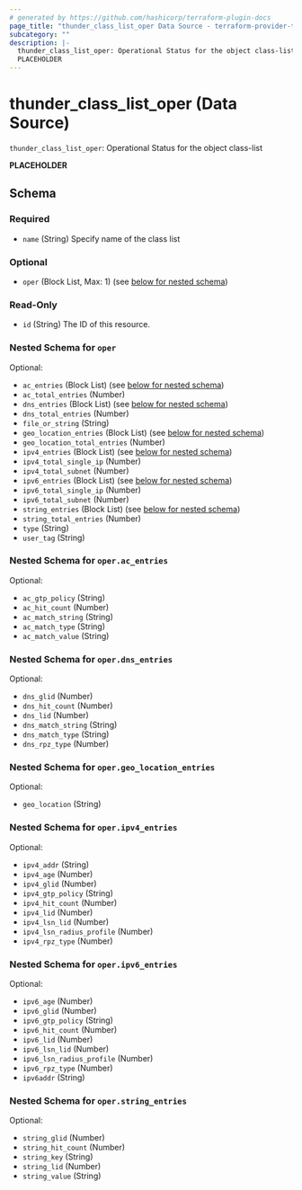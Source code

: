 ```yaml
---
# generated by https://github.com/hashicorp/terraform-plugin-docs
page_title: "thunder_class_list_oper Data Source - terraform-provider-thunder"
subcategory: ""
description: |-
  thunder_class_list_oper: Operational Status for the object class-list
  PLACEHOLDER
---
```


# thunder_class_list_oper (Data Source)

`thunder_class_list_oper`: Operational Status for the object class-list

__PLACEHOLDER__



<!-- schema generated by tfplugindocs -->
## Schema

### Required

- `name` (String) Specify name of the class list

### Optional

- `oper` (Block List, Max: 1) (see [below for nested schema](#nestedblock--oper))

### Read-Only

- `id` (String) The ID of this resource.

<a id="nestedblock--oper"></a>
### Nested Schema for `oper`

Optional:

- `ac_entries` (Block List) (see [below for nested schema](#nestedblock--oper--ac_entries))
- `ac_total_entries` (Number)
- `dns_entries` (Block List) (see [below for nested schema](#nestedblock--oper--dns_entries))
- `dns_total_entries` (Number)
- `file_or_string` (String)
- `geo_location_entries` (Block List) (see [below for nested schema](#nestedblock--oper--geo_location_entries))
- `geo_location_total_entries` (Number)
- `ipv4_entries` (Block List) (see [below for nested schema](#nestedblock--oper--ipv4_entries))
- `ipv4_total_single_ip` (Number)
- `ipv4_total_subnet` (Number)
- `ipv6_entries` (Block List) (see [below for nested schema](#nestedblock--oper--ipv6_entries))
- `ipv6_total_single_ip` (Number)
- `ipv6_total_subnet` (Number)
- `string_entries` (Block List) (see [below for nested schema](#nestedblock--oper--string_entries))
- `string_total_entries` (Number)
- `type` (String)
- `user_tag` (String)

<a id="nestedblock--oper--ac_entries"></a>
### Nested Schema for `oper.ac_entries`

Optional:

- `ac_gtp_policy` (String)
- `ac_hit_count` (Number)
- `ac_match_string` (String)
- `ac_match_type` (String)
- `ac_match_value` (String)


<a id="nestedblock--oper--dns_entries"></a>
### Nested Schema for `oper.dns_entries`

Optional:

- `dns_glid` (Number)
- `dns_hit_count` (Number)
- `dns_lid` (Number)
- `dns_match_string` (String)
- `dns_match_type` (String)
- `dns_rpz_type` (Number)


<a id="nestedblock--oper--geo_location_entries"></a>
### Nested Schema for `oper.geo_location_entries`

Optional:

- `geo_location` (String)


<a id="nestedblock--oper--ipv4_entries"></a>
### Nested Schema for `oper.ipv4_entries`

Optional:

- `ipv4_addr` (String)
- `ipv4_age` (Number)
- `ipv4_glid` (Number)
- `ipv4_gtp_policy` (String)
- `ipv4_hit_count` (Number)
- `ipv4_lid` (Number)
- `ipv4_lsn_lid` (Number)
- `ipv4_lsn_radius_profile` (Number)
- `ipv4_rpz_type` (Number)


<a id="nestedblock--oper--ipv6_entries"></a>
### Nested Schema for `oper.ipv6_entries`

Optional:

- `ipv6_age` (Number)
- `ipv6_glid` (Number)
- `ipv6_gtp_policy` (String)
- `ipv6_hit_count` (Number)
- `ipv6_lid` (Number)
- `ipv6_lsn_lid` (Number)
- `ipv6_lsn_radius_profile` (Number)
- `ipv6_rpz_type` (Number)
- `ipv6addr` (String)


<a id="nestedblock--oper--string_entries"></a>
### Nested Schema for `oper.string_entries`

Optional:

- `string_glid` (Number)
- `string_hit_count` (Number)
- `string_key` (String)
- `string_lid` (Number)
- `string_value` (String)


